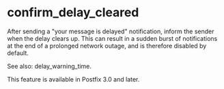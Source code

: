 # confirm_delay_cleared 

 After sending a "your message is delayed" notification, inform
the sender when the delay clears up. This can result in a sudden
burst of notifications at the end of a prolonged network outage,
and is therefore disabled by default. 

 See also: delay_warning_time. 

 This feature is available in Postfix 3.0 and later. 


